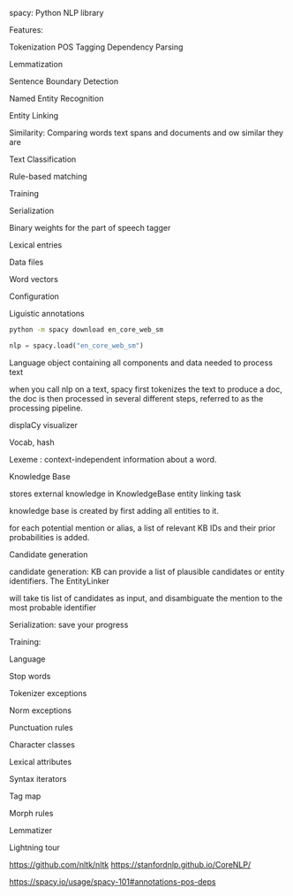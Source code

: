 spacy: Python NLP library



Features:

Tokenization
POS Tagging
Dependency Parsing

Lemmatization

Sentence Boundary Detection

Named Entity Recognition

Entity Linking

Similarity: Comparing words text spans and documents and ow similar they are

Text Classification

Rule-based matching

Training

Serialization

Binary weights for the part of speech tagger

Lexical entries

Data files

Word vectors

Configuration


Liguistic annotations

```bash
python -m spacy download en_core_web_sm
```


```python
nlp = spacy.load("en_core_web_sm")
```


Language object containing all components and data needed to process text


when you call nlp on a text, spacy first tokenizes the text to produce a doc, the doc is then processed in several different steps, referred to as the processing pipeline.


displaCy visualizer


Vocab, hash

Lexeme : context-independent information about a word.


Knowledge Base


stores external knowledge in KnowledgeBase
entity linking task

knowledge base is created by first adding all entities to it.

for each potential mention or alias, a list of relevant KB IDs and their prior probabilities is added.



Candidate generation

candidate generation:
KB can provide a list of plausible candidates or entity identifiers. The EntityLinker

will take tis list of candidates as input, and disambiguate the mention to the most probable identifier


Serialization: save your progress


Training: 

Language

Stop words

Tokenizer exceptions

Norm exceptions

Punctuation rules

Character classes

Lexical attributes

Syntax iterators

Tag map

Morph rules

Lemmatizer


Lightning tour



https://github.com/nltk/nltk
https://stanfordnlp.github.io/CoreNLP/


https://spacy.io/usage/spacy-101#annotations-pos-deps